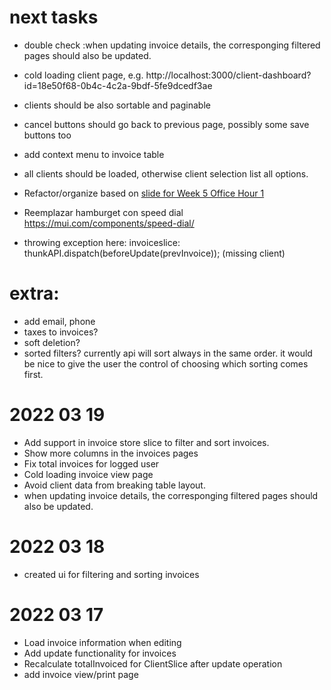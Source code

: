 # next tasks
- double check :when updating invoice details, the corresponging filtered pages should also be updated. 
- cold loading client page, e.g. http://localhost:3000/client-dashboard?id=18e50f68-0b4c-4c2a-9bdf-5fe9dcedf3ae
- clients should be also sortable and paginable
- cancel buttons should go back to previous page, possibly some save buttons too
- add context menu to invoice table
- all clients should be loaded, otherwise client selection list all options.

- Refactor/organize based on [slide for Week 5 Office Hour 1](https://docs.google.com/presentation/d/1pLZ8Zvpyr_myotpvyVYzY5awpUFUO78DE5CnBnVNm7c/edit#slide=id.g117828bad90_0_9)
- Reemplazar hamburget con speed dial https://mui.com/components/speed-dial/
- throwing exception here: invoiceslice: thunkAPI.dispatch(beforeUpdate(prevInvoice)); (missing client)

# extra:
- add email, phone
- taxes to invoices?
- soft deletion?
- sorted filters? currently api will sort always in the same order. 
  it would be nice to give the user the control of choosing which sorting
  comes first.
# 2022 03 19
- Add support in invoice store slice to filter and sort invoices.
- Show more columns in the invoices pages
- Fix total invoices for logged user
- Cold loading invoice view page
- Avoid client data from breaking table layout. 
- when updating invoice details, the corresponging filtered pages should also be updated. 
# 2022 03 18
- created ui for filtering and sorting invoices

# 2022 03 17
- Load invoice information when editing
- Add update functionality for invoices
- Recalculate totalInvoiced for ClientSlice after update operation
- add invoice view/print page

